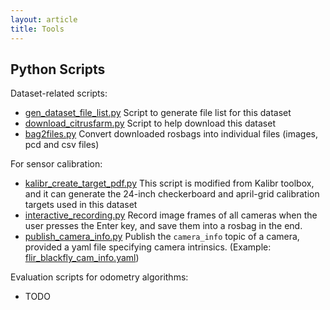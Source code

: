 ```yaml
---
layout: article
title: Tools
---
```


## Python Scripts
Dataset-related scripts:
- [gen_dataset_file_list.py](https://raw.githubusercontent.com/UCR-Robotics/Citrus-Farm-Dataset/main/scripts/gen_dataset_file_list.py) Script to generate file list for this dataset
- [download_citrusfarm.py](https://raw.githubusercontent.com/UCR-Robotics/Citrus-Farm-Dataset/main/scripts/download_citrusfarm.py) Script to help download this dataset
- [bag2files.py](https://raw.githubusercontent.com/UCR-Robotics/Citrus-Farm-Dataset/main/scripts/bag2files.py) Convert downloaded rosbags into individual files (images, pcd and csv files)

For sensor calibration:
- [kalibr_create_target_pdf.py](https://ucr-robotics.s3.us-west-2.amazonaws.com/citrus-farm-dataset/Calibration/scripts/kalibr_create_target_pdf.py) This script is modified from Kalibr toolbox, and it can generate the 24-inch checkerboard and april-grid calibration targets used in this dataset
- [interactive_recording.py](https://ucr-robotics.s3.us-west-2.amazonaws.com/citrus-farm-dataset/Calibration/scripts/interactive_recording.py) Record image frames of all cameras when the user presses the Enter key, and save them into a rosbag in the end.
- [publish_camera_info.py](https://ucr-robotics.s3.us-west-2.amazonaws.com/citrus-farm-dataset/Calibration/scripts/publish_camera_info.py) Publish the `camera_info` topic of a camera, provided a yaml file specifying camera intrinsics. (Example: [flir_blackfly_cam_info.yaml](https://ucr-robotics.s3.us-west-2.amazonaws.com/citrus-farm-dataset/Calibration/scripts/flir_blackfly_cam_info.yaml))

Evaluation scripts for odometry algorithms:
- TODO
